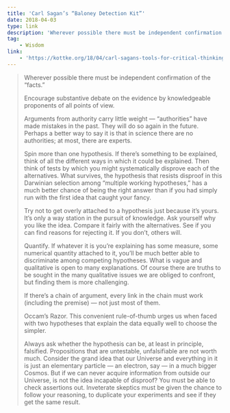 ```yaml
---
title: 'Carl Sagan’s “Baloney Detection Kit”'
date: 2018-04-03
type: link
description: 'Wherever possible there must be independent confirmation of the “facts.”'
tag:
    - Wisdom
link:
    - 'https://kottke.org/18/04/carl-sagans-tools-for-critical-thinking-and-detecting-bullshit'
---
```

> Wherever possible there must be independent confirmation of the “facts.”
> 
> Encourage substantive debate on the evidence by knowledgeable proponents of all points of view.
> 
> Arguments from authority carry little weight — “authorities” have made mistakes in the past. They will do so again in the future. Perhaps a better way to say it is that in science there are no authorities; at most, there are experts.
> 
> Spin more than one hypothesis. If there’s something to be explained, think of all the different ways in which it could be explained. Then think of tests by which you might systematically disprove each of the alternatives. What survives, the hypothesis that resists disproof in this Darwinian selection among “multiple working hypotheses,” has a much better chance of being the right answer than if you had simply run with the first idea that caught your fancy.
> 
> Try not to get overly attached to a hypothesis just because it’s yours. It’s only a way station in the pursuit of knowledge. Ask yourself why you like the idea. Compare it fairly with the alternatives. See if you can find reasons for rejecting it. If you don’t, others will.
> 
> Quantify. If whatever it is you’re explaining has some measure, some numerical quantity attached to it, you’ll be much better able to discriminate among competing hypotheses. What is vague and qualitative is open to many explanations. Of course there are truths to be sought in the many qualitative issues we are obliged to confront, but finding them is more challenging.
> 
> If there’s a chain of argument, every link in the chain must work (including the premise) — not just most of them.
> 
> Occam’s Razor. This convenient rule-of-thumb urges us when faced with two hypotheses that explain the data equally well to choose the simpler.
> 
> Always ask whether the hypothesis can be, at least in principle, falsified. Propositions that are untestable, unfalsifiable are not worth much. Consider the grand idea that our Universe and everything in it is just an elementary particle — an electron, say — in a much bigger Cosmos. But if we can never acquire information from outside our Universe, is not the idea incapable of disproof? You must be able to check assertions out. Inveterate skeptics must be given the chance to follow your reasoning, to duplicate your experiments and see if they get the same result.